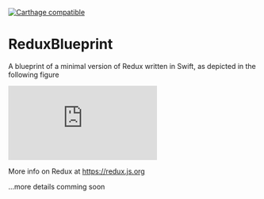 [![Carthage compatible](https://img.shields.io/badge/Carthage-compatible-4BC51D.svg?style=flat)](https://github.com/Carthage/Carthage)

# ReduxBlueprint

A blueprint of a minimal version of Redux written in Swift, as depicted in the following figure

![Figure 1](https://github.com/folivero/ReduxBlueprint/files/1557924/design-v1.0.pdf)

More info on Redux at https://redux.js.org

...more details comming soon

